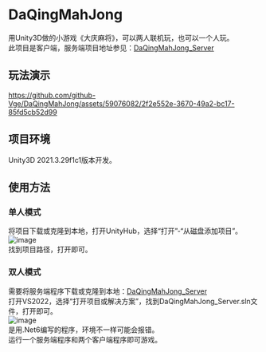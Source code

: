 # DaQingMahJong
用Unity3D做的小游戏《大庆麻将》，可以两人联机玩，也可以一个人玩。<br>
此项目是客户端，服务端项目地址参见：[DaQingMahJong_Server](https://github.com/github-Vge/DaQingMahJong_Server)<br>
## 玩法演示
https://github.com/github-Vge/DaQingMahJong/assets/59076082/2f2e552e-3670-49a2-bc17-85fd5cb52d99
## 项目环境
Unity3D 2021.3.29f1c1版本开发。
## 使用方法
### 单人模式
将项目下载或克隆到本地，打开UnityHub，选择“打开”-“从磁盘添加项目”。<br>
![image](https://github.com/github-Vge/DaQingMahJong/assets/59076082/d0dbed0f-535d-4f54-8a1d-380fd445ba43)<br>
找到项目路径，打开即可。
### 双人模式
需要将服务端程序下载或克隆到本地：[DaQingMahJong_Server](https://github.com/github-Vge/DaQingMahJong_Server)<br>
打开VS2022，选择“打开项目或解决方案”，找到DaQingMahJong_Server.sln文件，打开即可。<br>
![image](https://github.com/github-Vge/DaQingMahJong/assets/59076082/f3ad377d-a9ab-4156-80fe-4b98ab3858a5)<br>
是用.Net6编写的程序，环境不一样可能会报错。<br>
运行一个服务端程序和两个客户端程序即可游戏。<br>
